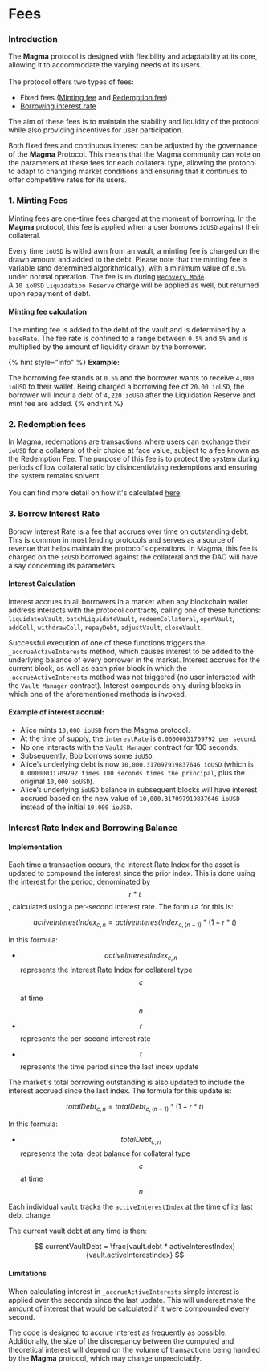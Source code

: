 # Fees

### Introduction

The **Magma** protocol is designed with flexibility and adaptability at its core, allowing it to accommodate the varying needs of its users. \
\
The protocol offers two types of fees: &#x20;

* Fixed fees ([Minting fee](fees.md#1.-minting-fees) and [Redemption fee](fees.md#2.-redemption-fees))
* [Borrowing interes](fees.md#3.-borrow-interest-rate)[t rate](fees.md#3.-borrow-interest-rate)

The aim of these fees is to maintain the stability and liquidity of the protocol while also providing incentives for user participation.

Both fixed fees and continuous interest can be adjusted by the governance of the **Magma** Protocol. This means that the Magma community can vote on the parameters of these fees for each collateral type, allowing the protocol to adapt to changing market conditions and ensuring that it continues to offer competitive rates for its users.

### 1. Minting Fees

Minting fees are one-time fees charged at the moment of borrowing. In the **Magma** protocol, this fee is applied when a user borrows `ioUSD` against their collateral.

Every time `ioUSD` is withdrawn from an vault, a minting fee is charged on the drawn amount and added to the debt. Please note that the minting fee is variable (and determined algorithmically), with a minimum value of `0.5%` under normal operation. The fee is `0%` during [`Recovery Mode`](broken-reference). \
A `10 ioUSD` `Liquidation Reserve` charge will be applied as well, but returned upon repayment of debt.

#### **Minting fee calculation**

The minting fee is added to the debt of the vault and is determined by a `baseRate`. The fee rate is confined to a range between `0.5%` and `5%` and is multiplied by the amount of liquidity drawn by the borrower.

{% hint style="info" %}
**Example:**

The borrowing fee stands at `0.5%` and the borrower wants to receive `4,000 ioUSD` to their wallet. Being charged a borrowing fee of `20.00 ioUSD`, the borrower will incur a debt of `4,220 ioUSD` after the Liquidation Reserve and mint fee are added.
{% endhint %}

### 2. Redemption fees

In Magma, redemptions are transactions where users can exchange their `ioUSD` for a collateral of their choice at face value, subject to a fee known as the Redemption Fee. The purpose of this fee is to protect the system during periods of low collateral ratio by disincentivizing redemptions and ensuring the system remains solvent. \
\
You can find more detail on how it's calculated [here](redemption-mechanism.md#redemption-fee).

### 3. Borrow Interest Rate

Borrow Interest Rate is a fee that accrues over time on outstanding debt. This is common in most lending protocols and serves as a source of revenue that helps maintain the protocol's operations. In Magma, this fee is charged on the `ioUSD` borrowed against the collateral and the DAO will have a say concerning its parameters.

#### Interest Calculation

Interest accrues to all borrowers in a market when any blockchain wallet address interacts with the protocol contracts, calling one of these functions: `liquidateaVault`, `batchLiquidateVault`, `redeemCollateral`, `openVault`, `addColl`, `withdrawColl`, `repayDebt`, `adjustVault`, `closeVault`.&#x20;

Successful execution of one of these functions triggers the `_accrueActiveInterests` method, which causes interest to be added to the underlying balance of every borrower in the market. Interest accrues for the current block, as well as each prior block in which the `_accrueActiveInterests` method was not triggered (no user interacted with the `Vault Manager` contract). Interest compounds only during blocks in which one of the aforementioned methods is invoked.

#### **Example of interest accrual:**

* Alice mints `10,000 ioUSD` from the Magma protocol.&#x20;
* At the time of supply, the `interestRate` is `0.00000031709792 per second`.&#x20;
* No one interacts with the `Vault Manager` contract for 100 seconds.&#x20;
* Subsequently, Bob borrows some `ioUSD`.&#x20;
* Alice’s underlying debt is now `10,000.317097919837646 ioUSD` (which is `0.00000031709792 times 100 seconds times the principal`, plus the original `10,000 ioUSD`).&#x20;
* Alice’s underlying `ioUSD` balance in subsequent blocks will have interest accrued based on the new value of `10,000.317097919837646 ioUSD` instead of the initial `10,000 ioUSD`.

### Interest Rate Index and Borrowing Balance

#### **Implementation**

Each time a transaction occurs, the Interest Rate Index for the asset is updated to compound the interest since the prior index. This is done using the interest for the period, denominated by $$r * t$$ , calculated using a per-second interest rate. The formula for this is:

$$
activeInterestIndex_{c,n} = activeInterestIndex_{c,(n-1)} * (1 + r * t)
$$

In this formula:

*   $$activeInterestIndex_{c,n}$$ represents the Interest Rate Index for collateral type $$c$$

    &#x20;at time $$n$$
* $$r$$ represents the per-second interest rate
* $$t$$ represents the time period since the last index update

The market's total borrowing outstanding is also updated to include the interest accrued since the last index. The formula for this update is:

$$
totalDebt_{c,n} = totalDebt_{c,(n-1)} * (1 + r * t)
$$

In this formula:

* $$totalDebt_{c,n}$$ represents the total debt balance for collateral type $$c$$ at time $$n$$

Each individual `vault` tracks the `activeInterestIndex` at the time of its last debt change.

The current vault debt at any time is then:

$$
currentVaultDebt = \frac{vault.debt * activeInterestIndex}{vault.activeInterestIndex}
$$

#### **Limitations**

When calculating interest in `_accrueActiveInterests` simple interest is applied over the seconds since the last update. This will underestimate the amount of interest that would be calculated if it were compounded every second.

The code is designed to accrue interest as frequently as possible. Additionally, the size of the discrepancy between the computed and theoretical interest will depend on the volume of transactions being handled by the **Magma** protocol, which may change unpredictably.
